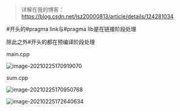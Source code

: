 > 详解在我的博客：https://blog.csdn.net/lsz20000813/article/details/124281034

#开头的#pragma link与#pragma lib是在链接阶段处理

除此之外#开头的都在预编译阶段处理

main.cpp

![image-20210225170919070](img/4C++%EF%BC%9AC++%E4%BB%A3%E7%A0%81%E7%BC%96%E8%AF%91%E9%93%BE%E6%8E%A5%E5%8E%9F%E7%90%86.img/image-20210225170919070.png)

sum.cpp

![image-20210225170950768](img/4C++%EF%BC%9AC++%E4%BB%A3%E7%A0%81%E7%BC%96%E8%AF%91%E9%93%BE%E6%8E%A5%E5%8E%9F%E7%90%86.img/image-20210225170950768.png)

![image-20210225172640634](img/4C++%EF%BC%9AC++%E4%BB%A3%E7%A0%81%E7%BC%96%E8%AF%91%E9%93%BE%E6%8E%A5%E5%8E%9F%E7%90%86.img/image-20210225172640634.png)
